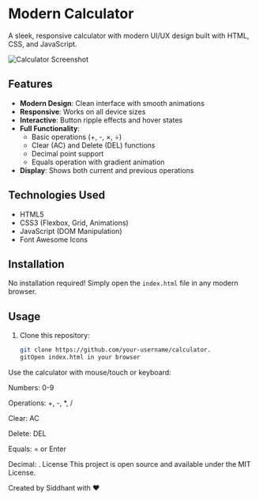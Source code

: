 # Modern Calculator

A sleek, responsive calculator with modern UI/UX design built with HTML, CSS, and JavaScript.

![Calculator Screenshot](./screenshot.png) <!-- Add your screenshot file -->

## Features

- **Modern Design**: Clean interface with smooth animations
- **Responsive**: Works on all device sizes
- **Interactive**: Button ripple effects and hover states
- **Full Functionality**:
  - Basic operations (+, -, ×, ÷)
  - Clear (AC) and Delete (DEL) functions
  - Decimal point support
  - Equals operation with gradient animation
- **Display**: Shows both current and previous operations

## Technologies Used

- HTML5
- CSS3 (Flexbox, Grid, Animations)
- JavaScript (DOM Manipulation)
- Font Awesome Icons

## Installation

No installation required! Simply open the `index.html` file in any modern browser.

## Usage

1. Clone this repository:
   ```bash
   git clone https://github.com/your-username/calculator.
   gitOpen index.html in your browser

Use the calculator with mouse/touch or keyboard:

Numbers: 0-9

Operations: +, -, *, /

Clear: AC

Delete: DEL

Equals: = or Enter

Decimal: .
License
This project is open source and available under the MIT License.

Created by Siddhant with ❤️
